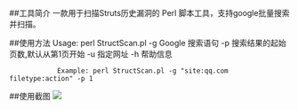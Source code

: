 ##工具简介
一款用于扫描Struts历史漏洞的 Perl 脚本工具，支持google批量搜索并扫描。


##使用方法
                Usage:   perl     StructScan.pl 
                     -g     Google 搜索语句 
                     -p     搜索结果的起始页数,默认从第1页开始
                     -u     指定网址
                     -h     帮助信息

                Example: perl StructScan.pl -g "site:qq.com filetype:action" -p 1

##使用截图
![](http://security.tencent.com/uploadimg_dir/201408/921968a180f3bcc86056aba1c1638ae7.jpg)

